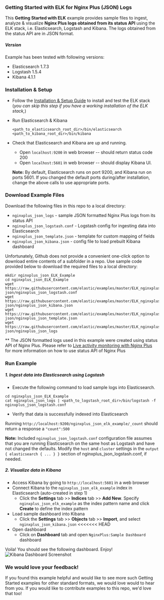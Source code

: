 ### Getting Started with ELK for Nginx Plus (JSON) Logs
This **Getting Started with ELK** example provides sample files to ingest, analyze & visualize **Nginx Plus logs obtained from its status API** using the ELK stack, i.e. Elasticsearch, Logstash and Kibana. The logs obtained from the status API are in JSON format.

##### Version
Example has been tested with following versions:
- Elasticsearch 1.7.3
- Logstash 1.5.4
- Kibana 4.1.1

### Installation & Setup
* Follow the [Installation & Setup Guide](https://github.com/elastic/examples/blob/master/Installation%20and%20Setup.md) to install and test the ELK stack (*you can skip this step if you have a working installation of the ELK stack,*)

* Run Elasticsearch & Kibana
  ```
  <path_to_elasticsearch_root_dir>/bin/elasticsearch
  <path_to_kibana_root_dir>/bin/kibana
  ```

* Check that Elasticsearch and Kibana are up and running.
  - Open `localhost:9200` in web browser -- should return status code 200
  - Open `localhost:5601` in web browser -- should display Kibana UI.

  **Note:** By default, Elasticsearch runs on port 9200, and Kibana run on ports 5601. If you changed the default ports during/after installation, change the above calls to use appropriate ports.

### Download Example Files

Download the following files in this repo to a local directory:
- `nginxplus_json_logs` - sample JSON formatted Nginx Plus logs from its status API
- `nginxplus_json_logstash.conf` - Logstash config for ingesting data into Elasticsearch
- `nginxplus_json_template.json` - template for custom mapping of fields
- `nginxplus_json_kibana.json` - config file to load prebuilt Kibana dashboard

Unfortunately, Github does not provide a convenient one-click option to download entire contents of a subfolder in a repo. Use sample code provided below to download the required files to a local directory:

```
mkdir nginxplus_json_ELK_Example
cd nginxplus_json_ELK_Example
wget https://raw.githubusercontent.com/elastic/examples/master/ELK_nginxplus-json/nginxplus_json_logstash.conf
wget https://raw.githubusercontent.com/elastic/examples/master/ELK_nginxplus-json/nginxplus_json_kibana.json
wget https://raw.githubusercontent.com/elastic/examples/master/ELK_nginxplus-json/nginxplus_json_template.json
wget https://raw.githubusercontent.com/elastic/examples/master/ELK_nginxplus-json/nginxplus_json_logs
```

** The JSON formatted logs used in this example were created using status API of Nginx Plus. Please refer to [Live activity monitoring with Nginx Plus](https://www.nginx.com/products/live-activity-monitoring/) for more information on how to use status API of Nginx Plus

### Run Example
##### 1. Ingest data into Elasticsearch using Logstash
* Execute the following command to load sample logs into Elasticsearch.

```shell
cd nginxplus_json_ELK_Example
cat nginxplus_json_logs | <path_to_logstash_root_dir>/bin/logstash -f nginxplus_json_logstash.conf
```

 * Verify that data is successfully indexed into Elasticsearch

  Running `http://localhost:9200/nginxplus_json_elk_example/_count` should return a response a `"count":500`

 **Note:** Included `nginxplus_json_logstash.conf` configuration file assumes that you are running Elasticsearch on the same host as Logstash and have not changed the defaults. Modify the `host` and `cluster` settings in the `output { elasticsearch { ... } }`   section of nginxplus_json_logstash.conf, if needed.

##### 2. Visualize data in Kibana

* Access Kibana by going to `http://localhost:5601` in a web browser
* Connect Kibana to the `nginxplus_json_elk_example` index in Elasticsearch (auto-created in step 1)
    * Click the **Settings** tab >> **Indices** tab >> **Add New**. Specify `nginxplus_json_elk_example` as the index pattern name and click **Create** to define the index pattern
* Load sample dashboard into Kibana
    * Click the **Settings** tab >> **Objects** tab >> **Import**, and select `nginxplus_json_kibana.json`
<<<<<<< HEAD
* Open dashboard
    * Click on **Dashboard** tab and open `NginxPlus:Sample Dashboard` dashboard

Voila! You should see the following dashboard. Enjoy!
![Kibana Dashboard Screenshot](https://cloud.githubusercontent.com/assets/1437560/11547099/4578e76a-9906-11e5-8650-5a386c82b201.png)

### We would love your feedback!
If you found this example helpful and would like to see more such Getting Started examples for other standard formats, we would love would to hear from you. If you would like to contribute examples to this repo, we'd love that too!

